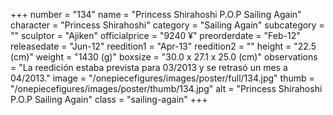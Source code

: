 +++
number = "134"
name = "Princess Shirahoshi P.O.P Sailing Again"
character = "Princess Shirahoshi"
category = "Sailing Again"
subcategory = ""
sculptor = "Ajiken"
officialprice = "9240 ¥"
preorderdate = "Feb-12"
releasedate = "Jun-12"
reedition1 = "Apr-13"
reedition2 = ""
height = "22.5 (cm)"
weight = "1430 (g)"
boxsize = "30.0 x 27.1 x 25.0 (cm)"
observations = "La reedición estaba prevista para 03/2013 y se retrasó un mes a 04/2013."
image = "/onepiecefigures/images/poster/full/134.jpg"
thumb = "/onepiecefigures/images/poster/thumb/134.jpg"
alt = "Princess Shirahoshi P.O.P Sailing Again"
class = "sailing-again"
+++
